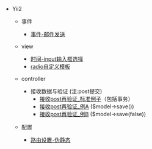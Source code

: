 
- Yii2
	- 事件
		- [事件-邮件发送](事件-邮件发送.md)
	- view
		- [时间-input输入框选择](时间-input输入框选择.md)
		- [radio自定义模板](radio自定义模板.md)

    - controller
	    - 接收数据与验证 (注:post提交)
		    - [接收post再验证_标准例子](接收post再验证_标准例子.md)（包括事务）
		    - [接收post再验证_例A](接收post再验证_例A.md) ($model->save())
		    - [接收post再验证_例B](接收post再验证_例B.md) ($model->save(false))
	- 配置
		- [路由设置-伪静态](content.md#路由设置-伪静态) 






